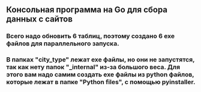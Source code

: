 ## Консольная программа на Go для сбора данных с сайтов

### Всего надо обновить 6 таблиц, поэтому создано 6 exe файлов для параллельного запуска. 
### В папках "city_type" лежат exe файлы, но они не запустятся, так как нету папок "_internal" из-за большого веса. Для этого вам надо самим создать exe файлы из python файлов, которые лежат в папке "Python files", с помощью pyinstaller.